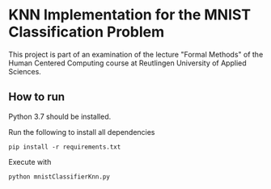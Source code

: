 # KNN Implementation for the MNIST Classification Problem
This project is part of an examination of the lecture "Formal Methods" of the Human Centered Computing course at Reutlingen University of Applied Sciences.

## How to run
Python 3.7 should be installed.

Run the following to install all dependencies
```
pip install -r requirements.txt
```
Execute with 
```
python mnistClassifierKnn.py
```
